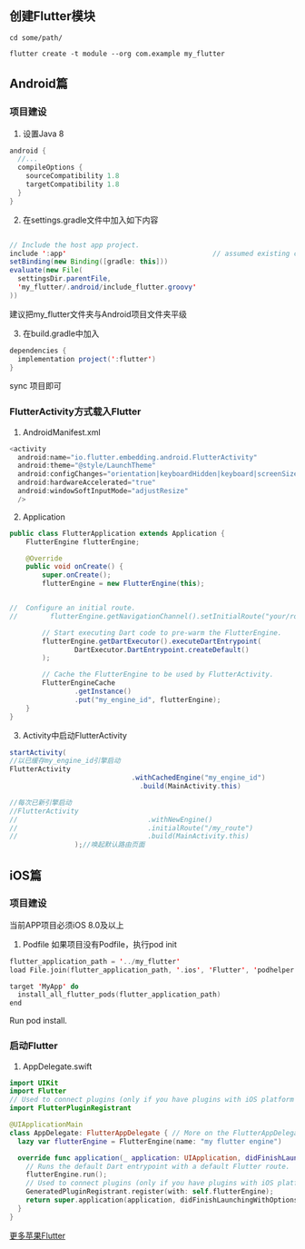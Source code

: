 ## 创建Flutter模块
```
cd some/path/

flutter create -t module --org com.example my_flutter

```

## Android篇
### 项目建设
1. 设置Java 8
```java
android {
  //...
  compileOptions {
    sourceCompatibility 1.8
    targetCompatibility 1.8
  }
}
```
2. 在settings.gradle文件中加入如下内容

```java

// Include the host app project.
include ':app'                                    // assumed existing content
setBinding(new Binding([gradle: this]))                                // new
evaluate(new File(                                                     // new
  settingsDir.parentFile,                                              // new
  'my_flutter/.android/include_flutter.groovy'                         // new
))
```
建议把my_flutter文件夹与Android项目文件夹平级

3. 在build.gradle中加入

```java
dependencies {
  implementation project(':flutter')
}
```

sync 项目即可
### FlutterActivity方式载入Flutter
1. AndroidManifest.xml

```java
<activity
  android:name="io.flutter.embedding.android.FlutterActivity"
  android:theme="@style/LaunchTheme"
  android:configChanges="orientation|keyboardHidden|keyboard|screenSize|locale|layoutDirection|fontScale|screenLayout|density|uiMode"
  android:hardwareAccelerated="true"
  android:windowSoftInputMode="adjustResize"
  />
```

2. Application

```java
public class FlutterApplication extends Application {
    FlutterEngine flutterEngine;

    @Override
    public void onCreate() {
        super.onCreate();
        flutterEngine = new FlutterEngine(this);


//  Configure an initial route.
//        flutterEngine.getNavigationChannel().setInitialRoute("your/route/here");

        // Start executing Dart code to pre-warm the FlutterEngine.
        flutterEngine.getDartExecutor().executeDartEntrypoint(
                DartExecutor.DartEntrypoint.createDefault()
        );

        // Cache the FlutterEngine to be used by FlutterActivity.
        FlutterEngineCache
                .getInstance()
                .put("my_engine_id", flutterEngine);
    }
}
```

3. Activity中启动FlutterActivity

```java
startActivity(
//以已缓存my_engine_id引擎启动
FlutterActivity
                              .withCachedEngine("my_engine_id")
                                .build(MainActivity.this)

//每次已新引擎启动
//FlutterActivity
//                                .withNewEngine()
//                                .initialRoute("/my_route")
//                                .build(MainActivity.this)
                );//唤起默认路由页面
```
## iOS篇
### 项目建设
当前APP项目必须iOS 8.0及以上
1. Podfile
如果项目没有Podfile，执行pod init
``` swift
flutter_application_path = '../my_flutter'
load File.join(flutter_application_path, '.ios', 'Flutter', 'podhelper.rb')

target 'MyApp' do
  install_all_flutter_pods(flutter_application_path)
end

```
Run pod install.


### 启动Flutter

1. AppDelegate.swift

``` swift
import UIKit
import Flutter
// Used to connect plugins (only if you have plugins with iOS platform code).
import FlutterPluginRegistrant

@UIApplicationMain
class AppDelegate: FlutterAppDelegate { // More on the FlutterAppDelegate.
  lazy var flutterEngine = FlutterEngine(name: "my flutter engine")

  override func application(_ application: UIApplication, didFinishLaunchingWithOptions launchOptions: [UIApplication.LaunchOptionsKey: Any]?) -> Bool {
    // Runs the default Dart entrypoint with a default Flutter route.
    flutterEngine.run();
    // Used to connect plugins (only if you have plugins with iOS platform code).
    GeneratedPluginRegistrant.register(with: self.flutterEngine);
    return super.application(application, didFinishLaunchingWithOptions: launchOptions);
  }
}

```

[更多苹果Flutter](https://flutter.dev/docs/development/add-to-app/ios/add-flutter-screen?tab=initial-route-swift-tab)
